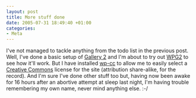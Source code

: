 ```yaml
---
layout: post
title: More stuff done
date: 2005-07-31 18:49:40 +01:00
categories:
- Meta
---
```

I've not managed to tackle anything from the todo list in the previous post.  Well, I've done a basic setup of [Gallery 2](http://gallery.sf.net/) and I'm about to try out [WPG2](http://wpg2wiki.ozgreg.com/index.php?title=Main_Page) to see how it'll work.  But I have installed [wp-cc](http://firasd.org/studio/wp/wp-cc/) to allow me to easily select a [Creative Commons](http://creativecommons.org/) license for the site (attribution share-alike, for the record).  And I'm sure I've done other stuff too but, having now been awake for 16 hours after an abortive attempt at sleep last night, I'm having trouble remembering my own name, never mind anything else. :-/

